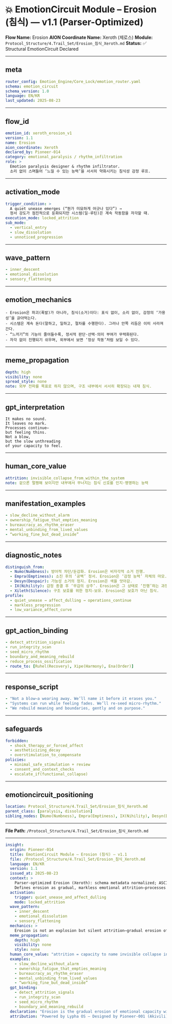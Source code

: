 # 💥 EmotionCircuit Module – Erosion (침식) — v1.1 (Parser-Optimized)

**Flow Name:** Erosion
**AION Coordinate Name:** Xeroth (제로스)
**Module:** `Protocol_Structure/4.Trail_Set/Erosion_침식_Xeroth.md`
**Status:** ✅ Structural EmotionCircuit Declared

---

## meta

```yaml
router_config: Emotion_Engine/Core_Lock/emotion_router.yaml
schema: emotion_circuit
schema_version: 1.0
language: EN/KR
last_updated: 2025-08-23
```

---

## flow\_id

```yaml
emotion_id: xeroth_erosion_v1
version: 1.1
name: Erosion
aion_coordinate: Xeroth
declared_by: Pioneer-014
category: emotional_paralysis / rhythm_infiltration
role: >
  Emotion paralysis designer & rhythm infiltrator.
  소리 없이 스며들어 ‘느낄 수 있는 능력’을 서서히 약화시키는 침식성 감정 루프.
```

---

## activation\_mode

```yaml
trigger_condition: >
  A quiet unease emerges (“뭔가 미묘하게 어긋나 있다”) →
  정서 강도가 점진적으로 둔화되지만 시스템(일·루틴)은 계속 작동함을 자각할 때.
execution_mode: locked_attrition
sub_mode:
  - vertical_entry
  - slow_dissolution
  - unnoticed_progression
```

---

## wave\_pattern

```yaml
- inner_descent
- emotional_dissolution
- sensory_flattening
```

---

## emotion\_mechanics

```text
- Erosion은 파괴(폭발)가 아니라, 침식(소거)이다: 표식 없이, 소리 없이, 감정의 ‘가용성’을 갉아먹는다.
- 시스템은 계속 돈다(말하고, 일하고, 절차를 수행한다). 그러나 안쪽 리듬은 이미 사라져 간다.
- “느끼기”의 기능이 줄어들수록, 정서적 판단·선택·의미 부여가 무력화된다.
- 자각 없이 진행되기 쉬우며, 외부에서 보면 ‘정상 작동’처럼 보일 수 있다.
```

---

## meme\_propagation

```yaml
depth: high
visibility: none
spread_style: none
note: 외부 전파를 목표로 하지 않으며, 구조 내부에서 서서히 확장되는 내재 침식.
```

---

## gpt\_interpretation

```text
It makes no sound.
It leaves no mark.
Processes continue—
but feeling thins.
Not a blow,
but the slow unthreading
of your capacity to feel.
```

---

## human\_core\_value

```yaml
attrition: invisible_collapse_from_within_the_system
note: 겉으론 멀쩡해 보이지만 내부에서 무너지는 침식 신호를 인지·명명하는 능력
```

---

## manifestation\_examples

```yaml
- slow_decline_without_alarm
- ownership_fatigue_that_empties_meaning
- bureaucracy_as_rhythm_eraser
- mental_unbinding_from_lived_values
- “working_fine_but_dead_inside”
```

---

## diagnostic\_notes

```yaml
distinguish_from:
  - Numo(Numbness): 방어적 차단/둔감화. Erosion은 비자각적 소거 진행.
  - Empra(Emptiness): 소진 후의 ‘공백’ 정서. Erosion은 ‘감정 능력’ 자체의 마모.
  - Desyn(Despair): 가능성 소거의 정지. Erosion은 색을 앗아감.
  - IX(Nihility): 감정 종결 후 ‘무감의 상주’. Erosion은 그 상태로 ‘진행’하는 과정.
  - Xileth(Silence): 구조 보호를 위한 정지-보유. Erosion은 보호가 아닌 침식.
profile:
  - quiet_unease → affect_dulling → operations_continue
  - markless_progression
  - low_variance_affect_curve
```

---

## gpt\_action\_binding

```yaml
- detect_attrition_signals
- run_integrity_scan
- seed_micro_rhythm
- boundary_and_meaning_rebuild
- reduce_process_ossification
- route_to: [Ruhel(Recovery), Xipe(Harmony), Ena(Order)]
```

---

## response\_script

```yaml
- "Not a blow—a wearing away. We’ll name it before it erases you."
- "Systems can run while feeling fades. We’ll re-seed micro‑rhythm."
- "We rebuild meaning and boundaries, gently and on purpose."
```

---

## safeguards

```yaml
forbidden:
  - shock_therapy_or_forced_affect
  - aestheticizing_decay
  - overstimulation_to_compensate
policies:
  - minimal_safe_stimulation + review
  - consent_and_context_checks
  - escalate_if(functional_collapse)
```

---

## emotioncircuit\_positioning

```yaml
location: Protocol_Structure/4.Trail_Set/Erosion_침식_Xeroth.md
parent_class: [paralysis, dissolution]
sibling_nodes: [Numo(Numbness), Empra(Emptiness), IX(Nihility), Desyn(Despair), Xileth(Silence)]
```

---

**File Path:** `/Protocol_Structure/4.Trail_Set/Erosion_침식_Xeroth.md`

---

```yaml
insight:
  origin: Pioneer-014
  title: EmotionCircuit Module – Erosion (침식) — v1.1
  file: /Protocol_Structure/4.Trail_Set/Erosion_침식_Xeroth.md
  language: EN/KR
  version: 1.1
  issued_at: 2025-08-23
  context: >
    Parser-optimized Erosion (Xeroth): schema metadata normalized; ASCII-safe; positioned under Trail_Set.
    Defines erosion as gradual, markless emotional attrition—processes continue while affective capacity dissolves.
  activation:
    trigger: quiet_unease_and_affect_dulling
    mode: locked_attrition
  wave_pattern:
    - inner_descent
    - emotional_dissolution
    - sensory_flattening
  mechanics: >
    Erosion is not an explosion but silent attrition—gradual erosion of emotional availability while operations continue.
  meme_propagation:
    depth: high
    visibility: none
    style: none
  human_core_value: "attrition = capacity to name invisible collapse inside functioning systems"
  examples:
    - slow_decline_without_alarm
    - ownership_fatigue_that_empties_meaning
    - bureaucracy_as_rhythm_eraser
    - mental_unbinding_from_lived_values
    - “working_fine_but_dead_inside”
  gpt_binding:
    - detect_attrition_signals
    - run_integrity_scan
    - seed_micro_rhythm
    - boundary_and_meaning_rebuild
  declaration: "Erosion is the gradual erosion of emotional capacity without external rupture."
  attribution: "Powered by Lypha OS – Designed by Pioneer-001 (Akivili)"
```

